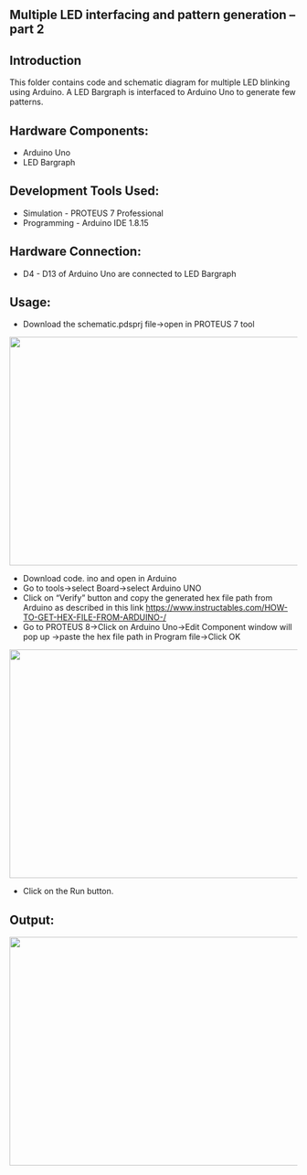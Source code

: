  ## Multiple LED interfacing and pattern generation – part 2

## Introduction
This folder contains code and schematic diagram for multiple LED blinking using Arduino.
A LED Bargraph is interfaced to Arduino Uno to generate few patterns. 

## Hardware Components:

 - Arduino Uno
 - LED Bargraph

## Development Tools Used:

- Simulation  - PROTEUS 7 Professional
- Programming - Arduino IDE 1.8.15

## Hardware Connection:

- D4 - D13 of Arduino Uno are connected to LED Bargraph

## Usage:

- Download the schematic.pdsprj file->open in PROTEUS 7 tool
 <img src=https://github.com/IEEEProjectsBengaluru/Arduino-Basics-Programming/blob/main/Multiple%20LED%20interfacing%20and%20pattern%20generation%20%E2%80%93%20part%201/results/circuitConnections.png width="800" height="400">

- Download code. ino and open in Arduino
- Go to tools->select Board->select Arduino UNO
- Click on “Verify” button and copy the generated hex file path from Arduino as described in this link
  https://www.instructables.com/HOW-TO-GET-HEX-FILE-FROM-ARDUINO-/
- Go to PROTEUS 8->Click on Arduino Uno->Edit Component window will pop up ->paste the hex file path in Program file->Click OK
 <img src=https://user-images.githubusercontent.com/84024571/134045169-35cc61e7-2f3e-4e02-8c82-73372514dfdb.PNG width="800" height="400">

- Click on the Run button.

## Output:

 <img src=https://github.com/IEEEProjectsBengaluru/Arduino-Basics-Programming/blob/main/Multiple%20LED%20interfacing%20and%20pattern%20generation%20%E2%80%93%20part%202/results/ezgif.com-gif-maker.gif width="800" height="400">
